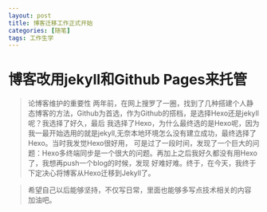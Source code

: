 ```yaml
---
layout: post
title: 博客迁移工作正式开始
categories: [随笔]
tags: 工作生学
---
```


# 博客改用jekyll和Github Pages来托管

> 论博客维护的重要性
两年前，在网上搜罗了一圈，找到了几种搭建个人静态博客的方法，Github为首选，作为Github的搭档，是选择Hexo还是jekyll呢？我选择了好久，最后
我选择了Hexo，为什么最终选的是Hexo呢，因为我一最开始选用的就是jekyll,无奈本地环境怎么没有建立成功，最终选择了Hexo。当时我发觉Hexo很好用，
可是过了一段时间，发现了一个巨大的问题：Hexo多终端同步是一个很大的问题。再加上之后我好久都没有用Hexo了，我想再push一个blog的时候，发现
好难好难。终于，在今天，我终于下定决心将博客从Hexo迁移到Jekyll了。

> 希望自己以后能够坚持，不仅写日常，里面也能够多写点技术相关的内容
加油吧。